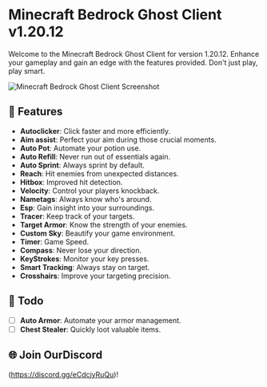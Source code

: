 # Minecraft Bedrock Ghost Client v1.20.12

Welcome to the Minecraft Bedrock Ghost Client for version 1.20.12. Enhance your gameplay and gain an edge with the features provided. Don't just play, play smart.

![Minecraft Bedrock Ghost Client Screenshot](https://media.discordapp.net/attachments/1140005765323685898/1140005944630202549/image.png)

## 🎉 Features

- **Autoclicker**: Click faster and more efficiently.
- **Aim assist**: Perfect your aim during those crucial moments.
- **Auto Pot**: Automate your potion use.
- **Auto Refill**: Never run out of essentials again.
- **Auto Sprint**: Always sprint by default.
- **Reach**: Hit enemies from unexpected distances.
- **Hitbox**: Improved hit detection.
- **Velocity**: Control your players knockback.
- **Nametags**: Always know who's around.
- **Esp**: Gain insight into your surroundings.
- **Tracer**: Keep track of your targets.
- **Target Armor**: Know the strength of your enemies.
- **Custom Sky**: Beautify your game environment.
- **Timer**: Game Speed.
- **Compass**: Never lose your direction.
- **KeyStrokes**: Monitor your key presses.
- **Smart Tracking**: Always stay on target.
- **Crosshairs**: Improve your targeting precision.

## 📝 Todo

- [ ] **Auto Armor**: Automate your armor management.
- [ ] **Chest Stealer**: Quickly loot valuable items.

## 🌐 Join OurDiscord
(https://discord.gg/eCdcjyRuQu)!
